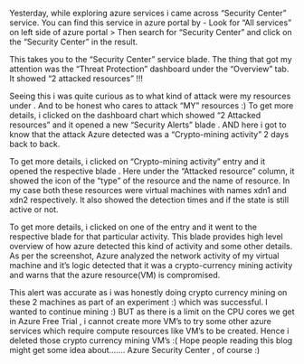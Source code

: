 Yesterday, while exploring azure services i came across “Security Center” service. You can find this service in azure portal by -
Look for “All services” on left side of azure portal > Then search for “Security Center” and click on the “Security Center” in the result.


This takes you to the “Security Center” service blade. The thing that got my attention was the “Threat Protection” dashboard under the “Overview” tab. It showed “2 attacked resources” !!!


Seeing this i was quite curious as to what kind of attack were my resources under . And to be honest who cares to attack “MY” resources :)
To get more details, i clicked on the dashboard chart which showed “2 Attacked resources” and it opened a new “Security Alerts” blade .
AND here i got to know that the attack Azure detected was a “Crypto-mining activity” 2 days back to back.


To get more details, i clicked on “Crypto-mining activity” entry and it opened the respective blade .
Here under the “Attacked resource” column, it showed the icon of the “type” of the resource and the name of resource. In my case both these resources were virtual machines with names xdn1 and xdn2 respectively.
It also showed the detection times and if the state is still active or not.


To get more details, i clicked on one of the entry and it went to the respective blade for that particular activity.
This blade provides high level overview of how azure detected this kind of activity and some other details.
As per the screenshot, Azure analyzed the network activity of my virtual machine and it’s logic detected that it was a crypto-currency mining activity and warns that the azure resource(VM) is compromised.


This alert was accurate as i was honestly doing crypto currency mining on these 2 machines as part of an experiment :) which was successful.
I wanted to continue mining :) BUT as there is a limit on the CPU cores we get in Azure Free Trial , i cannot create more VM’s to try some other azure services which require compute resources like VM’s to be created.
Hence i deleted those crypto currency mining VM’s :(
Hope people reading this blog might get some idea about……. Azure Security Center , of course :)
